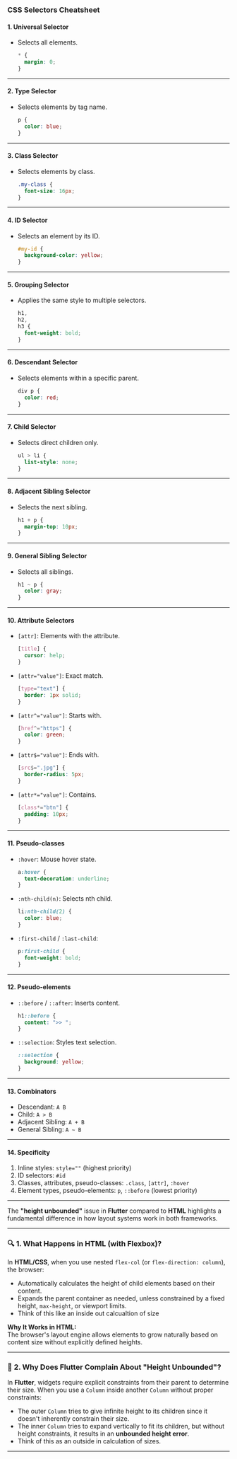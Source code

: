 ### **CSS Selectors Cheatsheet**

#### **1. Universal Selector**

- Selects all elements.
  ```css
  * {
    margin: 0;
  }
  ```

---

#### **2. Type Selector**

- Selects elements by tag name.
  ```css
  p {
    color: blue;
  }
  ```

---

#### **3. Class Selector**

- Selects elements by class.
  ```css
  .my-class {
    font-size: 16px;
  }
  ```

---

#### **4. ID Selector**

- Selects an element by its ID.
  ```css
  #my-id {
    background-color: yellow;
  }
  ```

---

#### **5. Grouping Selector**

- Applies the same style to multiple selectors.
  ```css
  h1,
  h2,
  h3 {
    font-weight: bold;
  }
  ```

---

#### **6. Descendant Selector**

- Selects elements within a specific parent.
  ```css
  div p {
    color: red;
  }
  ```

---

#### **7. Child Selector**

- Selects direct children only.
  ```css
  ul > li {
    list-style: none;
  }
  ```

---

#### **8. Adjacent Sibling Selector**

- Selects the next sibling.
  ```css
  h1 + p {
    margin-top: 10px;
  }
  ```

---

#### **9. General Sibling Selector**

- Selects all siblings.
  ```css
  h1 ~ p {
    color: gray;
  }
  ```

---

#### **10. Attribute Selectors**

- `[attr]`: Elements with the attribute.

  ```css
  [title] {
    cursor: help;
  }
  ```

- `[attr="value"]`: Exact match.

  ```css
  [type="text"] {
    border: 1px solid;
  }
  ```

- `[attr^="value"]`: Starts with.

  ```css
  [href^="https"] {
    color: green;
  }
  ```

- `[attr$="value"]`: Ends with.

  ```css
  [src$=".jpg"] {
    border-radius: 5px;
  }
  ```

- `[attr*="value"]`: Contains.
  ```css
  [class*="btn"] {
    padding: 10px;
  }
  ```

---

#### **11. Pseudo-classes**

- `:hover`: Mouse hover state.

  ```css
  a:hover {
    text-decoration: underline;
  }
  ```

- `:nth-child(n)`: Selects nth child.

  ```css
  li:nth-child(2) {
    color: blue;
  }
  ```

- `:first-child` / `:last-child`:
  ```css
  p:first-child {
    font-weight: bold;
  }
  ```

---

#### **12. Pseudo-elements**

- `::before` / `::after`: Inserts content.

  ```css
  h1::before {
    content: ">> ";
  }
  ```

- `::selection`: Styles text selection.
  ```css
  ::selection {
    background: yellow;
  }
  ```

---

#### **13. Combinators**

- Descendant: `A B`
- Child: `A > B`
- Adjacent Sibling: `A + B`
- General Sibling: `A ~ B`

---

#### **14. Specificity**

1. Inline styles: `style=""` (highest priority)
2. ID selectors: `#id`
3. Classes, attributes, pseudo-classes: `.class`, `[attr]`, `:hover`
4. Element types, pseudo-elements: `p`, `::before` (lowest priority)

---

The **"height unbounded"** issue in **Flutter** compared to **HTML** highlights a fundamental difference in how layout systems work in both frameworks.

---

### 🔍 **1. What Happens in HTML (with Flexbox)?**

In **HTML/CSS**, when you use nested `flex-col` (or `flex-direction: column`), the browser:

- Automatically calculates the height of child elements based on their content.
- Expands the parent container as needed, unless constrained by a fixed height, `max-height`, or viewport limits.
- Think of this like an inside out calcualtion of size

**Why It Works in HTML:**  
The browser's layout engine allows elements to grow naturally based on content size without explicitly defined heights.

---

### 📱 **2. Why Does Flutter Complain About "Height Unbounded"?**

In **Flutter**, widgets require explicit constraints from their parent to determine their size. When you use a `Column` inside another `Column` without proper constraints:

- The outer `Column` tries to give infinite height to its children since it doesn't inherently constrain their size.
- The inner `Column` tries to expand vertically to fit its children, but without height constraints, it results in an **unbounded height error**.
- Think of this as an outside in calculation of sizes.

---
